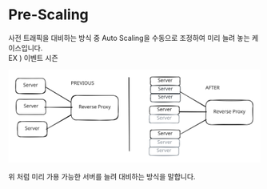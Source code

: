 # Pre-Scaling

사전 트래픽을 대비하는 방식 중 Auto Scaling을 수동으로 조정하여 미리 늘려 놓는 케이스입니다.\
EX ) 이벤트 시즌

<img src="../../.gitbook/assets/file.excalidraw (1) (1) (1) (1) (1) (1) (1) (1) (1) (1) (1).svg" alt="" class="gitbook-drawing">

위 처럼 미리 가용 가능한 서버를 늘려 대비하는 방식을 말합니다.
